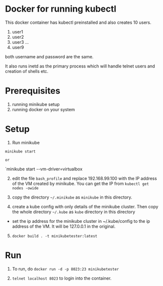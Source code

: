 # Docker for running kubectl

This docker container has kubectl preinstalled and also creates 10 users.

1. user1
2. user2
3. user3
...
9. user9

both username and password are the same.

It also runs inetd as the primary process which will handle telnet users and creation of shells etc.

# Prerequisites
1. running minikube setup
2. running docker on your system

# Setup

1. Run minikube

`minikube start`

	or

`minikube start --vm-driver=virtualbox

2. edit the file `bash_profile` and replace 192.168.99.100 with the IP address of the VM created by minikube. You can get the IP from `kubectl get nodes -owide`

3. copy the directory `~/.minikube` as `minikube` in this directory.

4. create a kube config with only details of the minikube cluster. Then copy the whole directory `~/.kube` as `kube` directory in this directory
- set the ip address for the minikube cluster in ~/.kube/config to the ip address of the VM. It will be 127.0.0.1 in the original.

5. `docker build . -t minikubetester:latest`

# Run

1. To run, do `docker run -d -p 8023:23 minikubetester`

2. `telnet localhost 8023` to  login into the container.
